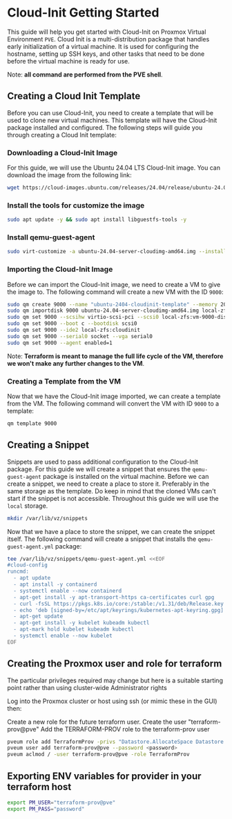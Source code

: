# Cloud-Init Getting Started

This guide will help you get started with Cloud-Init on Proxmox Virtual Environment `PVE`. Cloud Init is a multi-distribution package that handles early initialization of a virtual machine. It is used for configuring the hostname, setting up SSH keys, and other tasks that need to be done before the virtual machine is ready for use.

Note: **all command are performed from the PVE shell**.

## Creating a Cloud Init Template

Before you can use Cloud-Init, you need to create a template that will be used to clone new virtual machines. This template will have the Cloud-Init package installed and configured. The following steps will guide you through creating a Cloud Init template:

### Downloading a Cloud-Init Image

For this guide, we will use the Ubuntu 24.04 LTS Cloud-Init image. You can download the image from the following link:

```bash
wget https://cloud-images.ubuntu.com/releases/24.04/release/ubuntu-24.04-server-cloudimg-amd64.img
```

### Install the tools for customize the image

```bash
sudo apt update -y && sudo apt install libguestfs-tools -y
```

### Install qemu-guest-agent

```bash
sudo virt-customize -a ubuntu-24.04-server-cloudimg-amd64.img --install qemu-guest-agent
```

### Importing the Cloud-Init Image

Before we can import the Cloud-Init image, we need to create a VM to give the image to. The following command will create a new VM with the ID `9000`:

```bash
sudo qm create 9000 --name "ubuntu-2404-cloudinit-template" --memory 2048 --cores 2 --net0 virtio,bridge=vmbr0
sudo qm importdisk 9000 ubuntu-24.04-server-cloudimg-amd64.img local-zfs
sudo qm set 9000 --scsihw virtio-scsi-pci --scsi0 local-zfs:vm-9000-disk-0
sudo qm set 9000 --boot c --bootdisk scsi0
sudo qm set 9000 --ide2 local-zfs:cloudinit
sudo qm set 9000 --serial0 socket --vga serial0
sudo qm set 9000 --agent enabled=1
```

Note: **Terraform is meant to manage the full life cycle of the VM, therefore we won't make any further changes to the VM**.

### Creating a Template from the VM

Now that we have the Cloud-Init image imported, we can create a template from the VM. The following command will convert the VM with ID `9000` to a template:

```bash
qm template 9000
```

## Creating a Snippet

Snippets are used to pass additional configuration to the Cloud-Init package. For this guide we will create a snippet that ensures the `qemu-guest-agent` package is installed on the virtual machine. Before we can create a snippet, we need to create a place to store it. Preferably in the same storage as the template. Do keep in mind that the cloned VMs can't start if the snippet is not accessible. Throughout this guide we will use the `local` storage.

```bash
mkdir /var/lib/vz/snippets
```

Now that we have a place to store the snippet, we can create the snippet itself. The following command will create a snippet that installs the `qemu-guest-agent.yml` package:

```bash
tee /var/lib/vz/snippets/qemu-guest-agent.yml <<EOF
#cloud-config
runcmd:
  - apt update
  - apt install -y containerd
  - systemctl enable --now containerd
  - apt-get install -y apt-transport-https ca-certificates curl gpg
  - curl -fsSL https://pkgs.k8s.io/core:/stable:/v1.31/deb/Release.key | sudo gpg --dearmor -o /etc/apt/keyrings/kubernetes-apt-keyring.gpg
  - echo 'deb [signed-by=/etc/apt/keyrings/kubernetes-apt-keyring.gpg] https://pkgs.k8s.io/core:/stable:/v1.31/deb/ /' | sudo tee /etc/apt/sources.list.d/kubernetes.list
  - apt-get update
  - apt-get install -y kubelet kubeadm kubectl
  - apt-mark hold kubelet kubeadm kubectl
  - systemctl enable --now kubelet
EOF
```

## Creating the Proxmox user and role for terraform
The particular privileges required may change but here is a suitable starting point rather than using cluster-wide Administrator rights

Log into the Proxmox cluster or host using ssh (or mimic these in the GUI) then:

Create a new role for the future terraform user.
Create the user "terraform-prov@pve"
Add the TERRAFORM-PROV role to the terraform-prov user

```bash
pveum role add TerraformProv -privs "Datastore.AllocateSpace Datastore.Audit Pool.Allocate Sys.Audit Sys.Console Sys.Modify VM.Allocate VM.Audit VM.Clone VM.Config.CDROM VM.Config.Cloudinit VM.Config.CPU VM.Config.Disk VM.Config.HWType VM.Config.Memory VM.Config.Network VM.Config.Options VM.Migrate VM.Monitor VM.PowerMgmt"
pveum user add terraform-prov@pve --password <password>
pveum aclmod / -user terraform-prov@pve -role TerraformProv
```
## Exporting ENV variables for provider in your terraform host

```bash
export PM_USER="terraform-prov@pve"
export PM_PASS="password"
```